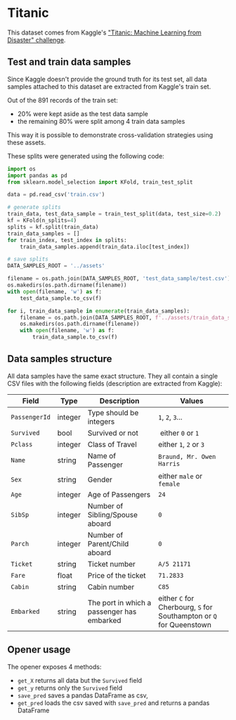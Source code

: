 # Titanic

This dataset comes from Kaggle's ["Titanic: Machine Learning from Disaster" challenge](https://www.kaggle.com/c/titanic/data).

## Test and train data samples

Since Kaggle doesn't provide the ground truth for its test set, all data samples attached to this dataset are extracted from Kaggle's train set.

Out of the 891 records of the train set:
* 20% were kept aside as the test data sample
* the remaining 80% were split among 4 train data samples

This way it is possible to demonstrate cross-validation strategies using these assets.

These splits were generated using the following code:

```python
import os
import pandas as pd
from sklearn.model_selection import KFold, train_test_split

data = pd.read_csv('train.csv')

# generate splits
train_data, test_data_sample = train_test_split(data, test_size=0.2)
kf = KFold(n_splits=4)
splits = kf.split(train_data)
train_data_samples = []
for train_index, test_index in splits:
    train_data_samples.append(train_data.iloc[test_index])

# save splits
DATA_SAMPLES_ROOT = '../assets'

filename = os.path.join(DATA_SAMPLES_ROOT, 'test_data_sample/test.csv')
os.makedirs(os.path.dirname(filename))
with open(filename, 'w') as f:
    test_data_sample.to_csv(f)

for i, train_data_sample in enumerate(train_data_samples):
    filename = os.path.join(DATA_SAMPLES_ROOT, f'../assets/train_data_samples/train{i}/train{i}.csv')
    os.makedirs(os.path.dirname(filename))
    with open(filename, 'w') as f:
        train_data_sample.to_csv(f)
```


## Data samples structure

All data samples have the same exact structure. They all contain a single CSV files with the following fields (description are extracted from Kaggle):

| Field | Type | Description | Values |
| ----- | ---- | ----------- | ------- |
| `PassengerId` | integer | Type should be integers | `1`, `2`, `3`... |
| `Survived` | bool | Survived or not | either `0` or `1` |
| `Pclass` | integer | Class of Travel | either `1`, `2` or `3` |
| `Name` | string | Name of Passenger| `Braund, Mr. Owen Harris` |
| `Sex` | string | Gender | either `male` or `female` |
| `Age` | integer | Age of Passengers | `24` |
| `SibSp` | integer | Number of Sibling/Spouse aboard | `0` |
| `Parch` | integer | Number of Parent/Child aboard | `0` |
| `Ticket` | string | Ticket number | `A/5 21171` |
| `Fare` | float | Price of the ticket | `71.2833` |
| `Cabin` | string | Cabin number | `C85` |
| `Embarked` | string | The port in which a passenger has embarked | either `C` for Cherbourg, `S` for Southampton or `Q` for Queenstown  |

## Opener usage

The opener exposes 4 methods:
* `get_X` returns all data but the `Survived` field
* `get_y` returns only the `Survived` field
* `save_pred` saves a pandas DataFrame as csv,
* `get_pred` loads the csv saved with `save_pred` and returns a pandas DataFrame
